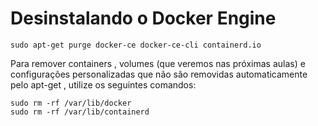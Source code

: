 # Desinstalando o Docker Engine
```
sudo apt-get purge docker-ce docker-ce-cli containerd.io
```

Para remover containers , volumes (que veremos nas próximas aulas) e configurações personalizadas que não são removidas automaticamente pelo apt-get , utilize os seguintes comandos:
```
sudo rm -rf /var/lib/docker
sudo rm -rf /var/lib/containerd
```
